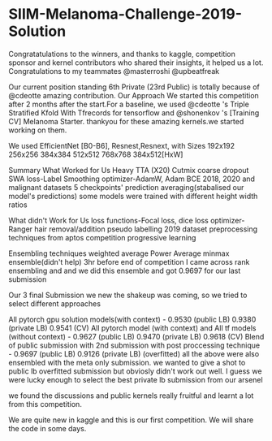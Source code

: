 # SIIM-Melanoma-Challenge-2019-Solution
Congratatulations to the winners, and thanks to kaggle, competition sponsor and kernel contributors who shared their insights, it helped us a lot. Congratulations to my teammates @masterroshi @upbeatfreak

Our current position standing 6th Private (23rd Public) is totally because of @cdeotte amazing contribution.
Our Approach
We started this competition after 2 months after the start.For a baseline, we used @cdeotte 's Triple Stratified Kfold With Tfrecords for tensorflow and @shonenkov 's [Training CV] Melanoma Starter. thankyou for these amazing kernels.we started working on them.

We used EfficientNet [B0-B6], Resnest,Resnext, with Sizes 192x192 256x256 384x384 512x512 768x768 384x512[HxW]

Summary
What Worked for Us
Heavy TTA (X20)
Cutmix
coarse dropout
SWA
loss-Label Smoothing
optimizer-AdamW, Adam
BCE
2018, 2020 and malignant datasets
5 checkpoints' prediction averaging(stabalised our model's predictions)
some models were trained with different height width ratios

What didn't Work for Us
loss functions-Focal loss, dice loss
optimizer- Ranger
hair removal/addition
pseudo labelling
2019 dataset
preprocessing techniques from aptos competition
progressive learning

Ensembling techniques
weighted average
Power Average
minmax ensemble(didn't help)
3hr before end of competition I came across rank ensembling and and we did this ensemble and got 0.9697 for our last submission

Our 3 final Submission
we new the shakeup was coming, so we tried to select different approaches

All pytorch gpu solution models(with context) - 0.9530 (public LB) 0.9380 (private LB) 0.9541 (CV)
All pytorch model (with context) and All tf models (without context) - 0.9627 (public LB) 0.9470 (private LB) 0.9618 (CV)
Blend of public submission with 2nd submission with post proccessing technique - 0.9697 (public LB) 0.9126 (private LB) (overfitted)
all the above were also ensembled with the meta only submission.
we wanted to give a shot to public lb overfitted submission but obviosly didn't work out well.
I guess we were lucky enough to select the best private lb submission from our arsenel

we found the discussions and public kernels really fruitful and learnt a lot from this competition.

We are quite new in kaggle and this is our first competition. We will share the code in some days.
